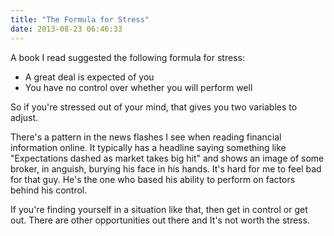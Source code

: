 ```yaml
---
title: "The Formula for Stress"
date: 2013-08-23 06:46:33
---
```


A book I read suggested the following formula for stress: 

* A great deal is expected of you
* You have no control over whether you will perform well

So if you're stressed out of your mind, that gives you two variables to adjust.

There's a pattern in the news flashes I see when reading financial information online. It typically has a headline saying something like "Expectations dashed as market takes big hit" and shows an image of some broker, in anguish, burying his face in his hands. It's hard for me to feel bad for that guy. He's the one who based his ability to perform on factors behind his control.

If you're finding yourself in a situation like that, then get in control or get out. There are other opportunities out there and It's not worth the stress.
